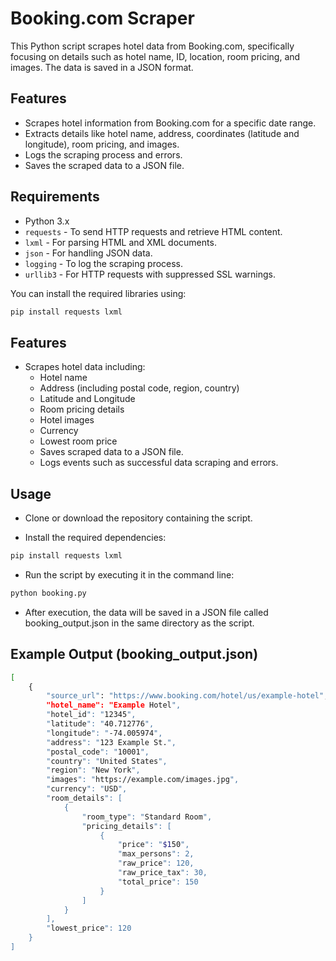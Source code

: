# Booking.com Scraper

This Python script scrapes hotel data from Booking.com, specifically focusing on details such as hotel name, ID, location, room pricing, and images. The data is saved in a JSON format.

## Features

- Scrapes hotel information from Booking.com for a specific date range.
- Extracts details like hotel name, address, coordinates (latitude and longitude), room pricing, and images.
- Logs the scraping process and errors.
- Saves the scraped data to a JSON file.

## Requirements

- Python 3.x
- `requests` - To send HTTP requests and retrieve HTML content.
- `lxml` - For parsing HTML and XML documents.
- `json` - For handling JSON data.
- `logging` - To log the scraping process.
- `urllib3` - For HTTP requests with suppressed SSL warnings.

You can install the required libraries using:

```bash
pip install requests lxml
```

## Features

- Scrapes hotel data including:
  - Hotel name
  - Address (including postal code, region, country)
  - Latitude and Longitude
  - Room pricing details
  - Hotel images
  - Currency
  - Lowest room price
  - Saves scraped data to a JSON file.
  - Logs events such as successful data scraping and errors.



## Usage

- Clone or download the repository containing the script.

- Install the required dependencies:

```bash
pip install requests lxml
```

- Run the script by executing it in the command line:
```bash
python booking.py
```


- After execution, the data will be saved in a JSON file called booking_output.json in the same directory as the script.

## Example Output (booking_output.json)
```bash
[
    {
        "source_url": "https://www.booking.com/hotel/us/example-hotel",
        "hotel_name": "Example Hotel",
        "hotel_id": "12345",
        "latitude": "40.712776",
        "longitude": "-74.005974",
        "address": "123 Example St.",
        "postal_code": "10001",
        "country": "United States",
        "region": "New York",
        "images": "https://example.com/images.jpg",
        "currency": "USD",
        "room_details": [
            {
                "room_type": "Standard Room",
                "pricing_details": [
                    {
                        "price": "$150",
                        "max_persons": 2,
                        "raw_price": 120,
                        "raw_price_tax": 30,
                        "total_price": 150
                    }
                ]
            }
        ],
        "lowest_price": 120
    }
]

```


